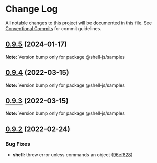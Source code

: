 # Change Log

All notable changes to this project will be documented in this file.
See [Conventional Commits](https://conventionalcommits.org) for commit guidelines.

## [0.9.5](https://github.com/adaltas/node-shell/compare/v0.9.4...v0.9.5) (2024-01-17)

**Note:** Version bump only for package @shell-js/samples





## [0.9.4](https://github.com/adaltas/node-shell/compare/v0.9.3...v0.9.4) (2022-03-15)

**Note:** Version bump only for package @shell-js/samples





## [0.9.3](https://github.com/adaltas/node-shell/compare/v0.9.2...v0.9.3) (2022-03-15)

**Note:** Version bump only for package @shell-js/samples





## [0.9.2](https://github.com/adaltas/node-shell/compare/v0.9.1...v0.9.2) (2022-02-24)


### Bug Fixes

* **shell:** throw error unless commands an object ([96ef828](https://github.com/adaltas/node-shell/commit/96ef828405f67843b19921f5da8bfb149d571702))
